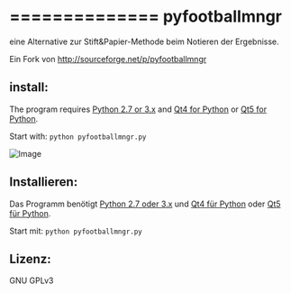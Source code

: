 ==============
pyfootballmngr
==============

eine Alternative zur Stift&Papier-Methode beim Notieren der Ergebnisse.

Ein Fork von http://sourceforge.net/p/pyfootballmngr

install:
--------

The program requires [Python 2.7 or 3.x](http://www.python.org/download/) 
and [Qt4 for Python](http://www.riverbankcomputing.com/software/pyqt/download)
or [Qt5 for Python](http://www.riverbankcomputing.com/software/pyqt/download5).

Start with:
```python pyfootballmngr.py```

![Image](misc/pyfootballmngr.png "pyfootballmngr screenshot.")

Installieren:
-------------

Das Programm benötigt [Python  2.7 oder 3.x](http://www.python.org/download/) 
und [Qt4 für Python](http://www.riverbankcomputing.com/software/pyqt/download) 
oder [Qt5 für Python](http://www.riverbankcomputing.com/software/pyqt/download5).

Start mit: 
```python pyfootballmngr.py```

Lizenz: 
-------

GNU GPLv3
